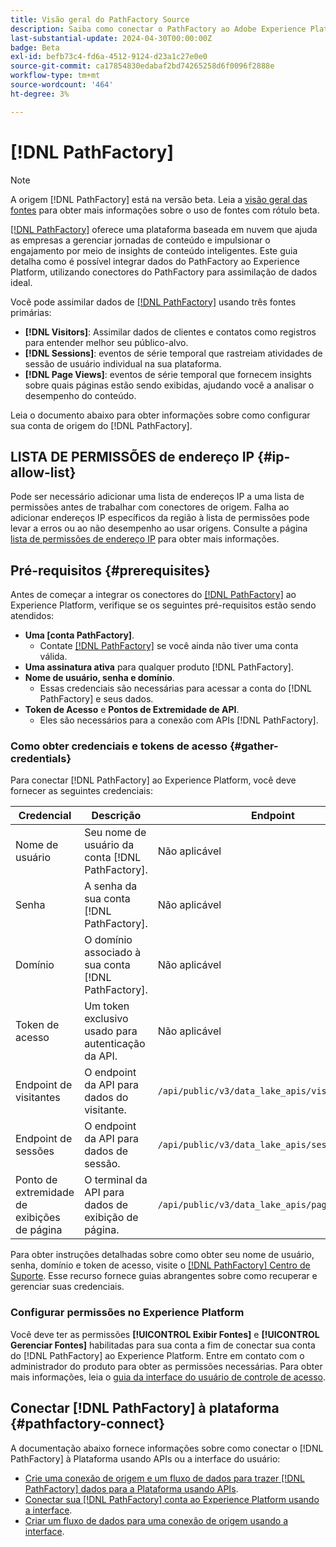 ```yaml
---
title: Visão geral do PathFactory Source
description: Saiba como conectar o PathFactory ao Adobe Experience Platform usando APIs ou a interface do usuário.
last-substantial-update: 2024-04-30T00:00:00Z
badge: Beta
exl-id: befb73c4-fd6a-4512-9124-d23a1c27e0e0
source-git-commit: ca17854830edabaf2bd74265258d6f0096f2888e
workflow-type: tm+mt
source-wordcount: '464'
ht-degree: 3%

---
```


# [!DNL PathFactory]

>[!NOTE]
>
>A origem [!DNL PathFactory] está na versão beta. Leia a [visão geral das fontes](../../home.md#terms-and-conditions) para obter mais informações sobre o uso de fontes com rótulo beta.

[[!DNL PathFactory]](https://www.pathfactory.com/) oferece uma plataforma baseada em nuvem que ajuda as empresas a gerenciar jornadas de conteúdo e impulsionar o engajamento por meio de insights de conteúdo inteligentes. Este guia detalha como é possível integrar dados do PathFactory ao Experience Platform, utilizando conectores do PathFactory para assimilação de dados ideal.

Você pode assimilar dados de [[!DNL PathFactory]](https://www.pathfactory.com/) usando três fontes primárias:

* **[!DNL Visitors]**: Assimilar dados de clientes e contatos como registros para entender melhor seu público-alvo.
* **[!DNL Sessions]**: eventos de série temporal que rastreiam atividades de sessão de usuário individual na sua plataforma.
* **[!DNL Page Views]**: eventos de série temporal que fornecem insights sobre quais páginas estão sendo exibidas, ajudando você a analisar o desempenho do conteúdo.

Leia o documento abaixo para obter informações sobre como configurar sua conta de origem do [!DNL PathFactory].

## LISTA DE PERMISSÕES de endereço IP {#ip-allow-list}

Pode ser necessário adicionar uma lista de endereços IP a uma lista de permissões antes de trabalhar com conectores de origem. Falha ao adicionar endereços IP específicos da região à lista de permissões pode levar a erros ou ao não desempenho ao usar origens. Consulte a página [lista de permissões de endereço IP](../../ip-address-allow-list.md) para obter mais informações.

## Pré-requisitos {#prerequisites}

Antes de começar a integrar os conectores do [[!DNL PathFactory]](https://www.pathfactory.com/) ao Experience Platform, verifique se os seguintes pré-requisitos estão sendo atendidos:

* **Uma [conta PathFactory]**.
   * Contate [[!DNL PathFactory]](https://www.pathfactory.com/portal/company/contactus.shtml) se você ainda não tiver uma conta válida.
* **Uma assinatura ativa** para qualquer produto [!DNL PathFactory].
* **Nome de usuário, senha e domínio**.
   * Essas credenciais são necessárias para acessar a conta do [!DNL PathFactory] e seus dados.
* **Token de Acesso** e **Pontos de Extremidade de API**.
   * Eles são necessários para a conexão com APIs [!DNL PathFactory].

### Como obter credenciais e tokens de acesso {#gather-credentials}

Para conectar [!DNL PathFactory] ao Experience Platform, você deve fornecer as seguintes credenciais:

| Credencial | Descrição | Endpoint |
| --- | --- | --- |
| Nome de usuário | Seu nome de usuário da conta [!DNL PathFactory]. | Não aplicável |
| Senha | A senha da sua conta [!DNL PathFactory]. | Não aplicável |
| Domínio | O domínio associado à sua conta [!DNL PathFactory]. | Não aplicável |
| Token de acesso | Um token exclusivo usado para autenticação da API. | Não aplicável |
| Endpoint de visitantes | O endpoint da API para dados do visitante. | `/api/public/v3/data_lake_apis/visitors.json` |
| Endpoint de sessões | O endpoint da API para dados de sessão. | `/api/public/v3/data_lake_apis/sessions.json` |
| Ponto de extremidade de exibições de página | O terminal da API para dados de exibição de página. | `/api/public/v3/data_lake_apis/page_views.json` |

Para obter instruções detalhadas sobre como obter seu nome de usuário, senha, domínio e token de acesso, visite o [[!DNL PathFactory] Centro de Suporte](https://support.pathfactory.com/categories/adobe/). Esse recurso fornece guias abrangentes sobre como recuperar e gerenciar suas credenciais.

### Configurar permissões no Experience Platform

Você deve ter as permissões **[!UICONTROL Exibir Fontes]** e **[!UICONTROL Gerenciar Fontes]** habilitadas para sua conta a fim de conectar sua conta do [!DNL PathFactory] ao Experience Platform. Entre em contato com o administrador do produto para obter as permissões necessárias. Para obter mais informações, leia o [guia da interface do usuário de controle de acesso](../../../access-control/ui/overview.md).

## Conectar [!DNL PathFactory] à plataforma {#pathfactory-connect}

A documentação abaixo fornece informações sobre como conectar o [!DNL PathFactory] à Plataforma usando APIs ou a interface do usuário:

* [Crie uma conexão de origem e um fluxo de dados para trazer [!DNL PathFactory] dados para a Plataforma usando APIs](../../tutorials/api/create/marketing-automation/pathfactory.md).
* [Conectar sua [!DNL PathFactory] conta ao Experience Platform usando a interface](../../tutorials/ui/create/marketing-automation/pathfactory.md).
* [Criar um fluxo de dados para uma conexão de origem usando a interface](../../tutorials/ui/dataflow/marketing-automation.md).

